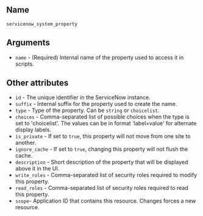 ## Name

`servicenow_system_property`

## Arguments

* `name` - (Required) Internal name of the property used to access it in scripts.

## Other attributes
* `id` - The unique identifier in the ServiceNow instance.
* `suffix` - Internal suffix for the property used to create the name.
* `type` - Type of the property. Can be `string` or `choicelist`.
* `choices` - Comma-separated list of possible choices when the type is set to 'choicelist'. The values can be in format 'label=value' for alternate display labels.
* `is_private` - If set to `true`, this property will not move from one site to another.
* `ignore_cache` - If set to `true`, changing this property will not flush the cache.
* `description` - Short description of the property that will be displayed above it in the UI.
* `write_roles` - Comma-separated list of security roles required to modify this property.
* `read_roles` - Comma-separated list of security roles required to read this property.
* `scope`- Application ID that contains this resource. Changes forces a new resource.